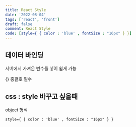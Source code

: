 ```yaml
---
title: React Style
date: '2022-08-04'
tags: ['react', 'front']
draft: false
comment: React Style
code: [style={ { color : 'blue' , fontSize : "16px" } }]
---
```


## 데이터 바인딩

서버에서 가져온 변수를 넣어 쉽게 가능

{} 중괄호 필수

## css : style 바꾸고 싶을때

object 형식

```tsx
style={ { color : 'blue' , fontSize : "16px" } }
```
